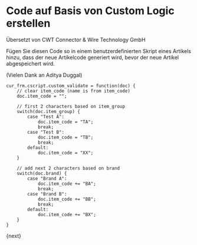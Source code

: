 # Code auf Basis von Custom Logic erstellen

<span class="text-muted contributed-by">Übersetzt von CWT Connector & Wire Technology GmbH</span> 

Fügen Sie diesen Code so in einem benutzerdefinierten Skript eines Artikels hinzu, dass der neue Artikelcode generiert wird, bevor der neue Artikel abgespeichert wird.

(Vielen Dank an Aditya Duggal)

    cur_frm.cscript.custom_validate = function(doc) {
        // clear item_code (name is from item_code)
        doc.item_code = "";

        // first 2 characters based on item_group
        switch(doc.item_group) {
            case "Test A":
                doc.item_code = "TA";
                break;
            case "Test B":
                doc.item_code = "TB";
                break;
            default:
                doc.item_code = "XX";
        }

        // add next 2 characters based on brand
        switch(doc.brand) {
            case "Brand A":
                doc.item_code += "BA";
                break;
            case "Brand B":
                doc.item_code += "BB";
                break;
            default:
                doc.item_code += "BX";
        }
    }

{next}
